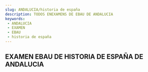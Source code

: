 ```yaml
---
slug: ANDALUCIA/historia de españa
description: TODOS ENEXAMENS DE EBAU DE ANDALUCIA
keywords:
 - ANDALUCIA
 - EXAMEN
 - EBAU
 - historia de españa
---
```

## EXAMEN EBAU DE HISTORIA DE ESPAÑA DE ANDALUCIA

